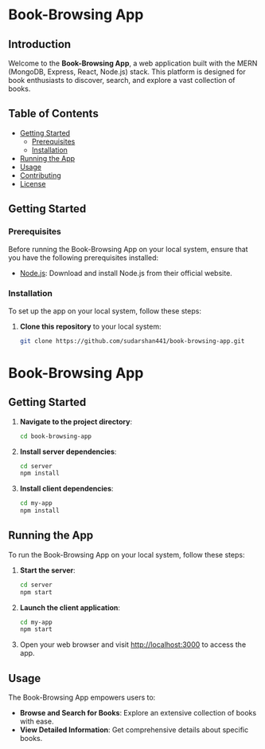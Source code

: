 # Book-Browsing App

## Introduction

Welcome to the **Book-Browsing App**, a web application built with the MERN (MongoDB, Express, React, Node.js) stack. This platform is designed for book enthusiasts to discover, search, and explore a vast collection of books.

## Table of Contents

- [Getting Started](#getting-started)
  - [Prerequisites](#prerequisites)
  - [Installation](#installation)
- [Running the App](#running-the-app)
- [Usage](#usage)
- [Contributing](#contributing)
- [License](#license)

## Getting Started

### Prerequisites

Before running the Book-Browsing App on your local system, ensure that you have the following prerequisites installed:

- [Node.js](https://nodejs.org/): Download and install Node.js from their official website.

### Installation

To set up the app on your local system, follow these steps:

1. **Clone this repository** to your local system:

   ```bash
   git clone https://github.com/sudarshan441/book-browsing-app.git

# Book-Browsing App

## Getting Started

1. **Navigate to the project directory**:

    ```bash
    cd book-browsing-app
    ```

2. **Install server dependencies**:

    ```bash
    cd server
    npm install
    ```

3. **Install client dependencies**:

    ```bash
    cd my-app
    npm install
    ```

## Running the App

To run the Book-Browsing App on your local system, follow these steps:

1. **Start the server**:

    ```bash
    cd server
    npm start
    ```

2. **Launch the client application**:

    ```bash
    cd my-app
    npm start
    ```

3. Open your web browser and visit [http://localhost:3000](http://localhost:3000) to access the app.

## Usage

The Book-Browsing App empowers users to:

- **Browse and Search for Books**: Explore an extensive collection of books with ease.
- **View Detailed Information**: Get comprehensive details about specific books.


